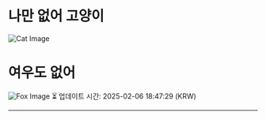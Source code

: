 
# 나만 없어 고양이

![Cat Image](https://cdn2.thecatapi.com/images/clt.gif)

# 여우도 없어
![Fox Image](https://randomfox.ca/images/97.jpg)
⏳ 업데이트 시간: 2025-02-06 18:47:29 (KRW)

---

